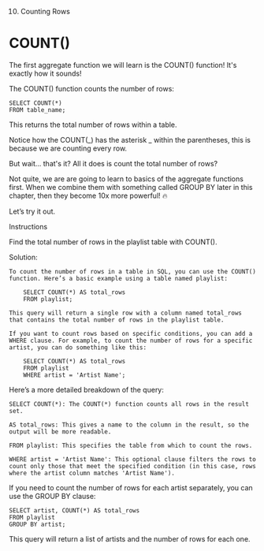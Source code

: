 10. Counting Rows

# COUNT()

The first aggregate function we will learn is the COUNT() function! It's exactly how it sounds!

The COUNT() function counts the number of rows:

    SELECT COUNT(*)
    FROM table_name;

This returns the total number of rows within a table.

Notice how the COUNT(_) has the asterisk _ within the parentheses, this is because we are counting every row.

But wait... that's it? All it does is count the total number of rows?

Not quite, we are are going to learn to basics of the aggregate functions first. When we combine them with something called GROUP BY later in this chapter, then they become 10x more powerful! 🔥

Let’s try it out.

Instructions

Find the total number of rows in the playlist table with COUNT().

Solution:

    To count the number of rows in a table in SQL, you can use the COUNT() function. Here’s a basic example using a table named playlist:

        SELECT COUNT(*) AS total_rows
        FROM playlist;

    This query will return a single row with a column named total_rows that contains the total number of rows in the playlist table.

    If you want to count rows based on specific conditions, you can add a WHERE clause. For example, to count the number of rows for a specific artist, you can do something like this:

        SELECT COUNT(*) AS total_rows
        FROM playlist
        WHERE artist = 'Artist Name';

Here’s a more detailed breakdown of the query:

    SELECT COUNT(*): The COUNT(*) function counts all rows in the result set.

    AS total_rows: This gives a name to the column in the result, so the output will be more readable.

    FROM playlist: This specifies the table from which to count the rows.

    WHERE artist = 'Artist Name': This optional clause filters the rows to count only those that meet the specified condition (in this case, rows where the artist column matches 'Artist Name').

If you need to count the number of rows for each artist separately, you can use the GROUP BY clause:

    SELECT artist, COUNT(*) AS total_rows
    FROM playlist
    GROUP BY artist;

This query will return a list of artists and the number of rows for each one.
